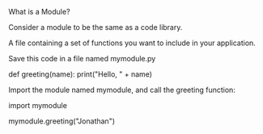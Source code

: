 What is a Module?

Consider a module to be the same as a code library.

A file containing a set of functions you want to include in your application.


Save this code in a file named mymodule.py

def greeting(name):
  print("Hello, " + name)


Import the module named mymodule, and call the greeting function:

import mymodule

mymodule.greeting("Jonathan")
